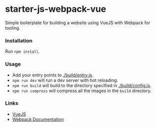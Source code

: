 # starter-js-webpack-vue

Simple boilerplate for building a website using VueJS with Webpack for tooling.

### Installation

Run `npm install`.

### Usage

* Add your entry points to [./build/entry.js](./build/entry.js).
* `npm run dev` will run a dev server with hot reloading.
* `npm run build` will build to the directory specified in [./build/config.js](./build/config.js).
* `npm run compress` will compress all the images in the `build` directory.

### Links

* [VueJS](https://vuejs.org/)
* [Webpack Documentation](https://webpack.js.org/configuration/)
